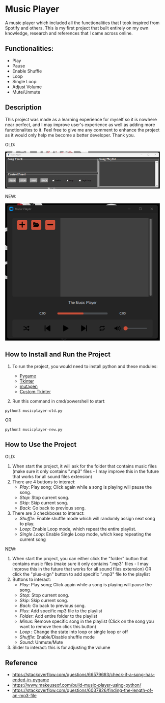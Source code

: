 # **Music Player**

A music player which included all the functionalities that I took inspired from Spotify and others. This is my first project that built entirely on my own knowledge, research and references that I came across online.

## **Functionalities:** 
* Play
* Pause
* Enable Shuffle 
* Loop
* Single Loop
* Adjust Volume
* Mute/Unmute

## **Description**
This project was made as a learning experience for myself so it is nowhere near perfect, and I may improve user's experience as well as adding more functionalites to it. Feel free to give me any comment to enhance the project as it would only help me become a better developer. Thank you.

OLD:

![alt_text](https://github.com/TomNguyen10101/Music-Player/blob/main/Example%20Images/old-musicplayer.png)

NEW:

![alt_text](https://github.com/TomNguyen10101/Music-Player/blob/main/Example%20Images/new-musicplayer.png)

## **How to Install and Run the Project**
1. To run the project, you would need to install python and these modules:
    * [Pygame](https://github.com/pygame/pygame)
    * [Tkinter](https://docs.python.org/3/library/tkinter.html)
    * [mutagen](https://mutagen.readthedocs.io/en/latest/)
    * [Custom Tkinter](https://github.com/TomSchimansky/CustomTkinter)

2. Run this command in cmd/powershell to start:
```
python3 musicplayer-old.py
```
OR

```
python3 musicplayer-new.py
```
## **How to Use the Project**
OLD:
1. When start the project, it will ask for the folder that contains music files (make sure it only contains ".mp3" files - I may improve this in the future that works for all sound files extension)
2. There are 4 buttons to interact:
    * *Play*: Play song; Click again while a song is playing will pause the song.
    * *Stop*: Stop current song.
    * *Skip*: Skip current song.
    * *Back*: Go back to previous song.
3. There are 3 checkboxes to interact:
    * *Shuffle*: Enable shuffle mode which will randomly assign next song to play.
    * *Loop*: Enable Loop mode, which repeat the entire playlist.
    * *Single Loop*: Enable Single Loop mode, which keep repeating the current song

NEW:
1. When start the project, you can either click the "folder" button that contains music files (make sure it only contains ".mp3" files - I may improve this in the future that works for all sound files extension)
   OR click the "plus-sign" button to add specific ".mp3" file to the playlist
2. Buttons to interact:
    * *Play*: Play song; Click again while a song is playing will pause the song.
    * *Stop*: Stop current song.
    * *Skip*: Skip current song.
    * *Back*: Go back to previous song.
    * *Plus*: Add specific mp3 file to the playlist
    * *Folder*: Add entire folder to the playlist
    * *Minus*: Remove specific song in the playlist (Click on the song you want to remove then click this button)
    * *Loop* : Change the state into loop or single loop or off
    * *Shuffle*: Enable/Disable shuffle mode
    * *Sound*: Unmute/Mute
3.  Slider to interact: this is for adjusting the volume


## **Reference**
* https://stackoverflow.com/questions/66579693/check-if-a-song-has-ended-in-pygame
* https://www.makeuseof.com/build-music-player-using-python/
* https://stackoverflow.com/questions/6037826/finding-the-length-of-an-mp3-file
